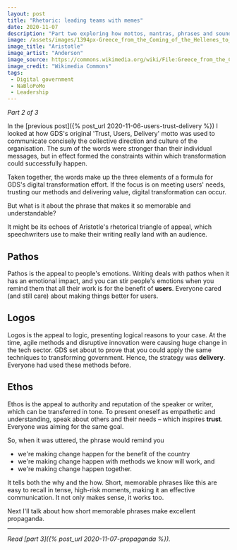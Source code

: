 ```yaml
---
layout: post
title: "Rhetoric: leading teams with memes"
date: 2020-11-07
description: "Part two exploring how mottos, mantras, phrases and soundbites are used to gel teams together in moments of great change."
image: /assets/images/1394px-Greece_from_the_Coming_of_the_Hellenes_to_AD._14,_page_359,_Aristotle.jpg
image_title: "Aristotle"
image_artist: "Anderson"
image_source: https://commons.wikimedia.org/wiki/File:Greece_from_the_Coming_of_the_Hellenes_to_AD._14,_page_359,_Aristotle.jpg
image_credit: "Wikimedia Commons"
tags:
 - Digital government
 - NaBloPoMo
 - Leadership
---
```


_Part 2 of 3_

In the [previous post]({% post_url 2020-11-06-users-trust-delivery %}) I looked at how GDS's original 'Trust, Users, Delivery' motto was used to communicate concisely the collective direction and culture of the organisation. The sum of the words were stronger than their individual messages, but in effect formed the constraints within which transformation could successfully happen. 

Taken together, the words make up the three elements of a formula for GDS's digital transformation effort. If the focus is on meeting users' needs, trusting our methods and delivering value, digital transformation can occur. 

But what is it about the phrase that makes it so memorable and understandable?

It might be its echoes of Aristotle's rhetorical triangle of appeal, which speechwriters use to make their writing really land with an audience.

## Pathos

Pathos is the appeal to people's emotions. Writing deals with pathos when it has an emotional impact, and you can stir people's emotions when you remind them that all their work is for the benefit of **users**. Everyone cared (and still care) about making things better for users.

## Logos

Logos is the appeal to logic, presenting logical reasons to your case. At the time, agile methods and disruptive innovation were causing huge change in the tech sector. GDS set about to prove that you could apply the same techniques to transforming government. Hence, the strategy was **delivery**. Everyone had used these methods before.

## Ethos

Ethos is the appeal to authority and reputation of the speaker or writer, which can be transferred in tone. To present oneself as empathetic and understanding, speak about others and their needs – which inspires **trust**. Everyone was aiming for the same goal.

So, when it was uttered, the phrase would remind you

-  we're making change happen for the benefit of the country
-  we're making change happen with methods we know will work, and
-  we're making change happen together.

It tells both the why and the how. Short, memorable phrases like this are easy to recall in tense, high-risk moments, making it an effective communication. It not only makes sense, it works too.

Next I'll talk about how short memorable phrases make excellent propaganda.

---

_Read [part 3]({% post_url 2020-11-07-propaganda %})._